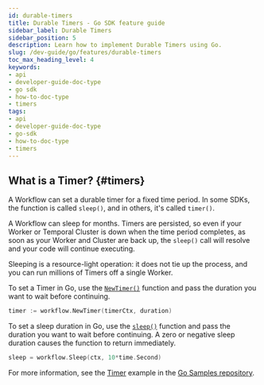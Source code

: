 ```yaml
---
id: durable-timers
title: Durable Timers - Go SDK feature guide
sidebar_label: Durable Timers
sidebar_position: 5
description: Learn how to implement Durable Timers using Go.
slug: /dev-guide/go/features/durable-timers
toc_max_heading_level: 4
keywords:
- api
- developer-guide-doc-type
- go sdk
- how-to-doc-type
- timers
tags:
- api
- developer-guide-doc-type
- go-sdk
- how-to-doc-type
- timers
---
```


<!-- THIS FILE IS GENERATED. DO NOT EDIT THIS FILE DIRECTLY -->

## What is a Timer? {#timers}

A Workflow can set a durable timer for a fixed time period.
In some SDKs, the function is called `sleep()`, and in others, it's called `timer()`.

A Workflow can sleep for months.
Timers are persisted, so even if your Worker or Temporal Cluster is down when the time period completes, as soon as your Worker and Cluster are back up, the `sleep()` call will resolve and your code will continue executing.

Sleeping is a resource-light operation: it does not tie up the process, and you can run millions of Timers off a single Worker.

To set a Timer in Go, use the [`NewTimer()`](https://pkg.go.dev/go.temporal.io/sdk/workflow#NewTimer) function and pass the duration you want to wait before continuing.

```go
timer := workflow.NewTimer(timerCtx, duration)
```

To set a sleep duration in Go, use the [`sleep()`](https://pkg.go.dev/go.temporal.io/sdk/workflow#Sleep) function and pass the duration you want to wait before continuing.
A zero or negative sleep duration causes the function to return immediately.

```go
sleep = workflow.Sleep(ctx, 10*time.Second)
```

For more information, see the [Timer](https://github.com/temporalio/samples-go/tree/main/timer) example in the [Go Samples repository](https://github.com/temporalio/samples-go).
